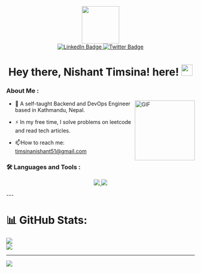 
<div id="header" align="center">
  <img src="https://media.giphy.com/media/M9gbBd9nbDrOTu1Mqx/giphy.gif" width="100"/>
</div>
<div id="badges" align="center">
  <a href="https://www.linkedin.com/in/nishant-timsina-405134208">
    <img src="https://img.shields.io/badge/LinkedIn-blue?style=for-the-badge&logo=linkedin&logoColor=white" alt="LinkedIn Badge"/>
  </a>
  <a href="https://twitter.com/nishantimsna51">
    <img src="https://img.shields.io/badge/Twitter-blue?style=for-the-badge&logo=twitter&logoColor=white" alt="Twitter Badge"/>
  </a>
<div><img src="https://komarev.com/ghpvc/?username=nishant51&style=flat-square&color=blue" alt=""/></div>
</div>

<h1 align="center">
  Hey there, Nishant Timsina! here!
  <img src="https://media.giphy.com/media/hvRJCLFzcasrR4ia7z/giphy.gif" width="30px"/>
</h1>

### About Me :

<img align="right" alt="GIF" height="160px" src="https://media.giphy.com/media/Ah3zHH7hvsSB2/giphy.gif" />

- :telescope: A self-taught Backend and DevOps Engineer based in Kathmandu, Nepal.

- :zap: In my free time, I solve problems on leetcode and read tech articles.

- :mailbox:How to reach me: timsinanishant51@gmail.com

### :hammer_and_wrench: Languages and Tools :
<p align="center">
<a href="#">
    <img src="https://skillicons.dev/icons?i=py,django,flask,firebase,postman,ubuntu,sqlite,postgres,mongodb,redis,rabbitmq,kafka,nginx,bash,aws" />
    <img src="https://skillicons.dev/icons?i=linux,arch,rabbitmq,githubactions,docker,kubernetes,postman,git,md" />
</a>
</p>
---


# 📊 GitHub Stats:
![](https://github-readme-streak-stats.herokuapp.com/?user=nishant51&theme=dark&hide_border=false)<br/>
![](https://github-readme-stats.vercel.app/api/top-langs/?username=nishant51&theme=dark&hide_border=false&include_all_commits=false&count_private=false&layout=compact)

---
[![](https://visitcount.itsvg.in/api?id=vneet2057&icon=0&color=0)](https://visitcount.itsvg.in)

<!-- Proudly created with GPRM ( https://gprm.itsvg.in ) -->
  
